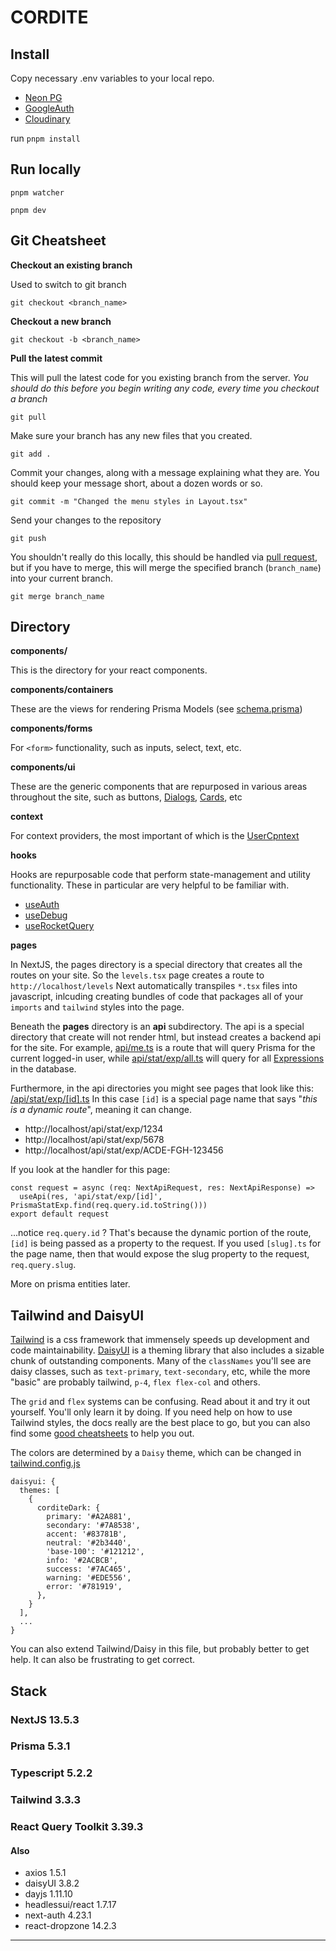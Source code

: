 CORDITE
==

## Install

Copy necessary .env variables to your local repo.
- [Neon PG](https://vercel.com/cordite-team/cordite)
- [GoogleAuth](https://console.cloud.google.com/iam-admin/settings?project=cordite-400623)
- [Cloudinary](https://console.cloudinary.com/console/c-c948318a8484880032a89041fda66c)


run `pnpm install`

## Run locally

```
pnpm watcher
```

```
pnpm dev
```

## Git Cheatsheet

**Checkout an existing branch**

Used to switch to git branch 
```
git checkout <branch_name>
```
**Checkout a new branch**
```
git checkout -b <branch_name>
```
**Pull the latest commit**

This will pull the latest code for you existing branch from the server. _You should do this before you begin writing any code, every time you checkout a branch_

```
git pull
```

Make sure your branch has any new files that you created.

```
git add .
```

Commit your changes, along with a message explaining what they are. You should keep your message short, about a dozen words or so.

```
git commit -m "Changed the menu styles in Layout.tsx"
```

Send your changes to the repository

```
git push
```

You shouldn't really do this locally, this should be handled via [pull request](https://github.com/fleetwood/cordite/pulls), but if you have to merge, this will merge the specified branch (`branch_name`) into your current branch.

```
git merge branch_name
```

## Directory

**components/**

This is the directory for your react components.

**components/containers**

These are the views for rendering Prisma Models (see [schema.prisma](/prisma/schema.prisma))

**components/forms**

For `<form>` functionality, such as inputs, select, text, etc.

**components/ui**

These are the generic components that are repurposed in various areas throughout the site, such as buttons, [Dialogs](/components/ui/dialogs/), [Cards](/components/ui//Card.tsx), etc


**context**

For context providers, the most important of which is the [UserCpntext](/context/UserContext.tsx)

**hooks**

Hooks are repurposable code that perform state-management and utility functionality. These in particular are very helpful to be familiar with.
- [useAuth](/hooks/useAuth.ts)
- [useDebug](/hooks/useDebug.ts)
- [useRocketQuery](/hooks/useRocketQuery.ts)

**pages**

In NextJS, the pages directory is a special directory that creates all the routes on your site. So the `levels.tsx` page creates a route to `http://localhost/levels`  Next automatically transpiles `*.tsx` files into javascript, inlcuding creating bundles of code that packages all of your `imports` and `tailwind` styles into the page.

Beneath the **pages** directory is an **api** subdirectory. The api is a special directory that create will not render html, but instead creates a backend api for the site. For example, [api/me.ts](/pages/api/me.ts) is a route that will query Prisma for the current logged-in user, while [api/stat/exp/all.ts](/pages/api/stat/exp/all.ts) will query for all [Expressions](/prisma/entities/statExp.ts) in the database.

Furthermore, in the api directories you might see pages that look like this: [/api/stat/exp/[id].ts](/pages/api/stat/exp/[id].ts)  In this case `[id]` is a special page name that says "_this is a dynamic route_", meaning it can change.
- http://localhost/api/stat/exp/1234
- http://localhost/api/stat/exp/5678
- http://localhost/api/stat/exp/ACDE-FGH-123456

If you look at the handler for this page: 
```
const request = async (req: NextApiRequest, res: NextApiResponse) =>
  useApi(res, 'api/stat/exp/[id]', PrismaStatExp.find(req.query.id.toString()))
export default request
```

...notice `req.query.id` ?  That's because the dynamic portion of the route, `[id]` is being passed as a property to the request. If you used `[slug].ts` for the page name, then that would expose the slug property to the request, `req.query.slug`.

More on prisma entities later.

## Tailwind and DaisyUI

[Tailwind](https://tailwindcss.com/docs) is a css framework that immensely speeds up development and code maintainability. [DaisyUI](https://daisyui.com) is a theming library that also includes a sizable chunk of outstanding components. Many of the `classNames` you'll see are daisy classes, such as `text-primary`, `text-secondary`, etc, while the more "basic" are probably tailwind, `p-4`, `flex flex-col` and others. 

The `grid` and `flex` systems can be confusing. Read about it and try it out yourself. You'll only learn it by doing. If you need help on how to use Tailwind styles, the docs really are the best place to go, but you can also find some [good cheatsheets](https://nerdcave.com/tailwind-cheat-sheet) to help you out.

The colors are determined by a `Daisy` theme, which can be changed in [tailwind.config.js](/tailwind.config.js)

```
daisyui: {
  themes: [
    {
      corditeDark: {
        primary: '#A2A881',
        secondary: '#7A8538',
        accent: '#83781B',
        neutral: '#2b3440',
        'base-100': '#121212',
        info: '#2ACBCB',
        success: '#7AC465',
        warning: '#EDE556',
        error: '#781919',
      },
    }
  ],
  ...
}
```

You can also extend Tailwind/Daisy in this file, but probably better to get help. It can also be frustrating to get correct.



## Stack
### NextJS 13.5.3

### Prisma 5.3.1

### Typescript 5.2.2

### Tailwind 3.3.3

### React Query Toolkit 3.39.3

#### Also
- axios 1.5.1
- daisyUI 3.8.2
- dayjs 1.11.10
- headlessui/react 1.7.17
- next-auth 4.23.1
- react-dropzone 14.2.3

---
